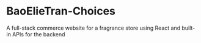 # BaoElieTran-Choices
A full-stack commerce website for a fragrance store using React and built-in APIs for the backend
